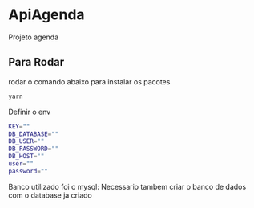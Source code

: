 # ApiAgenda
Projeto agenda
## Para Rodar
rodar o comando abaixo para instalar os pacotes
```bash
yarn
```

Definir o env
```bash
KEY=""
DB_DATABASE=""
DB_USER=""
DB_PASSWORD=""
DB_HOST=""
user=""
password=""
```
Banco utilizado foi o mysql:
Necessario tambem criar o banco de dados com o database ja criado
